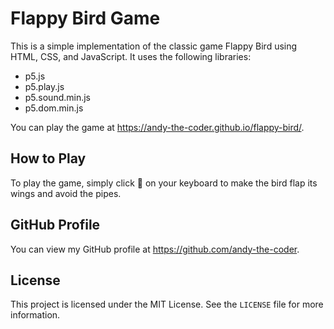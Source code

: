 # Flappy Bird Game

This is a simple implementation of the classic game Flappy Bird using HTML, CSS, and JavaScript. It uses the following libraries:
- p5.js
- p5.play.js
- p5.sound.min.js
- p5.dom.min.js

You can play the game at https://andy-the-coder.github.io/flappy-bird/.

## How to Play

To play the game, simply click 🔼 on your keyboard to make the bird flap its wings and avoid the pipes.

## GitHub Profile

You can view my GitHub profile at https://github.com/andy-the-coder.

## License

This project is licensed under the MIT License. See the `LICENSE` file for more information.
